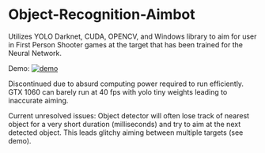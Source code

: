 # Object-Recognition-Aimbot
Utilizes YOLO Darknet, CUDA, OPENCV, and Windows library to aim for user in First Person Shooter games at the target that has been trained for the Neural Network.

Demo:
<a href = "https://cdn.discordapp.com/attachments/489642661347721216/515039976573108224/ezgif-4-c7e8efc7f2be"><img src="ezgif-4-c7e8efc7f2be.gif" title="demo"/></a>

Discontinued due to absurd computing power required to run efficiently.
GTX 1060 can barely run at 40 fps with yolo tiny weights leading to inaccurate aiming.

Current unresolved issues:
Object detector will often lose track of nearest object for a very short duration (milliseconds) and try to aim at the next detected object.
This leads glitchy aiming between multiple targets (see demo).
